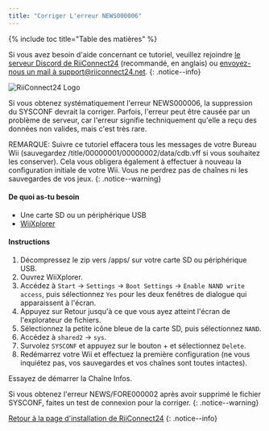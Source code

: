 ```yaml
---
title: "Corriger L'erreur NEWS000006"
---
```


{% include toc title="Table des matières" %}

Si vous avez besoin d'aide concernant ce tutoriel, veuillez rejoindre [le serveur Discord de RiiConnect24](https://discord.gg/b4Y7jfD) (recommandé, en anglais) ou [envoyez-nous un mail à support@riiconnect24.net](mailto:support@riiconnect24.net).
{: .notice--info}

![RiiConnect24 Logo](/images/WiiRC24Logo.jpg)

Si vous obtenez systématiquement l'erreur NEWS000006, la suppression du SYSCONF devrait la corriger. Parfois, l'erreur peut être causée par un problème de serveur, car l'erreur signifie techniquement qu'elle a reçu des données non valides, mais c'est très rare.

REMARQUE: Suivre ce tutoriel effacera tous les messages de votre Bureau Wii (sauvegardez /title/00000001/00000002/data/cdb.vff si vous souhaitez les conserver). Cela vous obligera également à effectuer à nouveau la configuration initiale de votre Wii. Vous ne perdrez pas de chaînes ni les sauvegardes de vos jeux.
{: .notice--warning}

#### De quoi as-tu besoin
* Une carte SD ou un périphérique USB
* [WiiXplorer](https://sourceforge.net/projects/wiixplorer/files/latest/download)

#### Instructions

1. Décompressez le zip vers /apps/ sur votre carte SD ou périphérique USB.
1. Ouvrez WiiXplorer.
1. Accédez à `Start` -> `Settings` -> `Boot Settings` -> `Enable NAND write access`, puis sélectionnez `Yes` pour les deux fenêtres de dialogue qui apparaissent à l'écran.
1. Appuyez sur Retour jusqu'à ce que vous ayez atteint l'écran de l'explorateur de fichiers.
1. Sélectionnez la petite icône bleue de la carte SD, puis sélectionnez `NAND`.
1. Accédez à `shared2` -> `sys`.
1. Survolez `SYSCONF` et appuyez sur le bouton + et sélectionnez `Delete`.
1. Redémarrez votre Wii et effectuez la première configuration (ne vous inquiétez pas, vos sauvegardes et vos chaînes sont toutes intactes).

Essayez de démarrer la Chaîne Infos.

Si vous obtenez l'erreur NEWS/FORE000002 après avoir supprimé le fichier SYSCONF, faites un test de connexion pour la corriger.
{: .notice--warning}

[Retour à la page d'installation de RiiConnect24](riiconnect24)
{: .notice--info}
